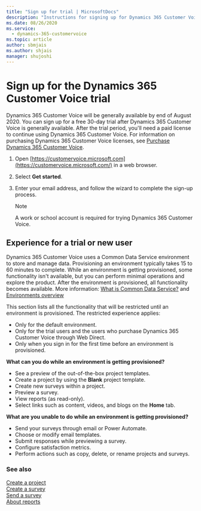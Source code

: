```yaml
---
title: "Sign up for trial | MicrosoftDocs"
description: "Instructions for signing up for Dynamics 365 Customer Voice trial."
ms.date: 08/26/2020
ms.service: 
  - dynamics-365-customervoice
ms.topic: article
author: sbmjais
ms.author: shjais
manager: shujoshi
---
```


# Sign up for the Dynamics 365 Customer Voice trial

Dynamics 365 Customer Voice will be generally available by end of August 2020. You can sign up for a free 30-day trial after Dynamics 365 Customer Voice is generally available. After the trial period, you'll need a paid license to continue using Dynamics 365 Customer Voice. For information on purchasing Dynamics 365 Customer Voice licenses, see [Purchase Dynamics 365 Customer Voice](purchase.md).

1. Open [https://customervoice.microsoft.com](https://customervoice.microsoft.com/) in a web browser.

2. Select **Get started**.

3. Enter your email address, and follow the wizard to complete the sign-up process.

   > [!NOTE]
   > A work or school account is required for trying Dynamics 365 Customer Voice.

## Experience for a trial or new user

Dynamics 365 Customer Voice uses a Common Data Service environment to store and manage data. Provisioning an environment typically takes 15 to 60 minutes to complete. While an environment is getting provisioned, some functionality isn't available, but you can perform minimal operations and explore the product. After the environment is provisioned, all functionality becomes available. More information: [What is Common Data Service?](https://docs.microsoft.com/powerapps/maker/common-data-service/data-platform-intro) and [Environments overview](https://docs.microsoft.com/power-platform/admin/environments-overview)

This section lists all the functionality that will be restricted until an environment is provisioned. The restricted experience applies:

- Only for the default environment.
- Only for the trial users and the users who purchase Dynamics 365 Customer Voice through Web Direct.
- Only when you sign in for the first time before an environment is provisioned.

**What can you do while an environment is getting provisioned?**

- See a preview of the out-of-the-box project templates.
- Create a project by using the **Blank** project template.
- Create new surveys within a project.
- Preview a survey.
- View reports (as read-only).
- Select links such as content, videos, and blogs on the **Home** tab.

**What are you unable to do while an environment is getting provisioned?**

- Send your surveys through email or Power Automate.
- Choose or modify email templates.
- Submit responses while previewing a survey.
- Configure satisfaction metrics.
- Perform actions such as copy, delete, or rename projects and surveys.

### See also

[Create a project](create-project.md)<br>
[Create a survey](create-survey.md)<br>
[Send a survey](send-survey.md)<br>
[About reports](about-reports.md)
